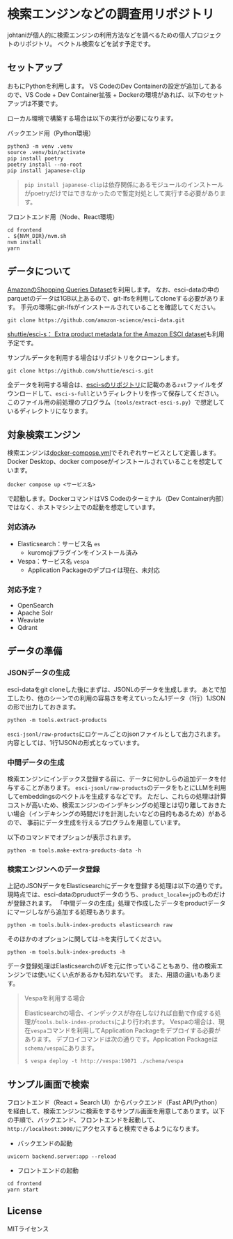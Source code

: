 # 検索エンジンなどの調査用リポジトリ

johtaniが個人的に検索エンジンの利用方法などを調べるための個人プロジェクトのリポジトリ。
ベクトル検索などを試す予定です。

## セットアップ

おもにPythonを利用します。
VS CodeのDev Containerの設定が追加してあるので、VS Code + Dev Container拡張 + Dockerの環境があれば、以下のセットアップは不要です。

ローカル環境で構築する場合は以下の実行が必要になります。

バックエンド用（Python環境）
```
python3 -m venv .venv
source .venv/bin/activate
pip install poetry
poetry install --no-root
pip install japanese-clip
```

> `pip install japanese-clip`は依存関係にあるモジュールのインストールがpoetryだけではできなかったので暫定対処として実行する必要があります。

フロントエンド用（Node、React環境）
```
cd frontend
. ${NVM_DIR}/nvm.sh
nvm install
yarn
```

## データについて

[AmazonのShopping Queries Dataset](https://github.com/amazon-science/esci-data)を利用します。
なお、esci-dataの中のparquetのデータは1GB以上あるので、git-lfsを利用してcloneする必要があります。
手元の環境にgit-lfsがインストールされていることを確認してください。

```
git clone https://github.com/amazon-science/esci-data.git
```

[shuttie/esci-s： Extra product metadata for the Amazon ESCI dataset](https://github.com/shuttie/esci-s)も利用予定です。

サンプルデータを利用する場合はリポジトリをクローンします。

```
git clone https://github.com/shuttie/esci-s.git
```

全データを利用する場合は、[esci-sのリポジトリ](https://github.com/shuttie/esci-s)に記載のある`zst`ファイルをダウンロードして、`esci-s-full`というディレクトリを作って保存してください。
このファイル用の前処理のプログラム（`tools/extract-esci-s.py`）で想定しているディレクトリになります。


## 対象検索エンジン

検索エンジンは[docker-compose.yml](./docker-compose.yml)でそれぞれサービスとして定義します。
Docker Desktop、docker composeがインストールされていることを想定しています。

```
docker compose up <サービス名>
```

で起動します。DockerコマンドはVS Codeのターミナル（Dev Container内部）ではなく、ホストマシン上での起動を想定しています。

### 対応済み

* Elasticsearch：サービス名 `es`
  * kuromojiプラグインをインストール済み
* Vespa：サービス名 `vespa`
  * Application Packageのデプロイは現在、未対応

### 対応予定？ 
 
* OpenSearch
* Apache Solr
* Weaviate
* Qdrant

## データの準備 

### JSONデータの生成

esci-dataをgit cloneした後にまずは、JSONLのデータを生成します。
あとで加工したり、他のシーンでの利用の容易さを考えていったん1データ（1行）1JSONの形で出力しておきます。

```
python -m tools.extract-products
```

`esci-jsonl/raw-products`にロケールごとのjsonファイルとして出力されます。内容としては、1行1JSONの形式となっています。


### 中間データの生成

検索エンジンにインデックス登録する前に、データに何かしらの追加データを付与することがあります。
`esci-jsonl/raw-products`のデータをもとにLLMを利用してembeddingsのベクトルを生成するなどです。
ただし、これらの処理は計算コストが高いため、検索エンジンのインデキシングの処理とは切り離しておきたい場合（インデキシングの時間だけを計測したいなどの目的もあるため）があるので、
事前にデータ生成を行えるプログラムを用意しています。

以下のコマンドでオプションが表示されます。

```
python -m tools.make-extra-products-data -h
```

### 検索エンジンへのデータ登録

上記のJSONデータをElasticsearchにデータを登録する処理は以下の通りです。
現時点では、esci-dataのpruductデータのうち、`product_locale=jp`のものだけが登録されます。
「中間データの生成」処理で作成したデータをproductデータにマージしながら追加する処理もあります。

```
python -m tools.bulk-index-products elasticsearch raw
```

そのほかのオプションに関しては`-h`を実行してください。

```
python -m tools.bulk-index-products -h
```

データ登録処理はElasticsearchのI/Fを元に作っていることもあり、他の検索エンジンでは使いにくい点があるかも知れないです。
また、用語の違いもあります。

> Vespaを利用する場合
>
> Elasticsearchの場合、インデックスが存在しなければ自動で作成する処理が`tools.bulk-index-products`により行われます。
> Vespaの場合は、現在`vespa`コマンドを利用してApplication Packageをデプロイする必要があります。
> デプロイコマンドは次の通りです。Application Packageは`schema/vespa`にあります。
>
> ```
> $ vespa deploy -t http://vespa:19071 ./schema/vespa
> ```

## サンプル画面で検索

フロントエンド（React + Search UI）からバックエンド（Fast API/Python）を経由して、検索エンジンに検索をするサンプル画面を用意してあります。以下の手順で、バックエンド、フロントエンドを起動して、`http://localhost:3000/`にアクセスすると検索できるようになります。


* バックエンドの起動
```
uvicorn backend.server:app --reload
```

* フロントエンドの起動
```
cd frontend
yarn start
```

## License

MITライセンス